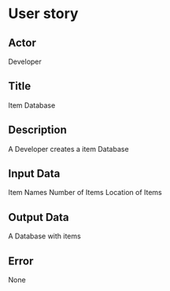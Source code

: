 # User story

## Actor
Developer

## Title
Item Database

## Description
A Developer creates a item Database

## Input Data
Item Names
Number of Items
Location of Items

## Output Data
A Database with items

## Error
None
